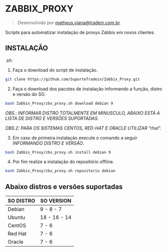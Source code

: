 # ZABBIX_PROXY 
> Desenvolvido por matheus.viana@tradein.com.br.

Scripts para automatizar instalação de proxys Zabbix em novos clientes

## INSTALAÇÃO

.sh:

1. Faça o download do script de instalação.

```sh
git clone https://github.com/SuporteTradein/Zabbix_Proxy.git
```
2. Faça o download dos pacotes de instalação informando a função, distro e versão do SO.

```sh
bash Zabbix_Proxy/zbx_proxy.sh download debian 9
```
_OBS.: INFORMAR DISTRO TOTALMENTE EM MINUSCULO, ABAIXO ESTÁ A LISTA DE DISTRO E VERSÕES SUPORTADAS._

_OBS.2: PARA OS SISTEMAS CENTOS, RED-HAT E ORACLE UTILIZAR "rhel"._

3. Em caso de primeira instalação execute o comando a seguir _INFORMANDO DISTRO E VERSÃO_.

```sh
bash Zabbix_Proxy/zbx_proxy.sh install debian 9
```

4. Por fim realize a instalação do repositório offline.

```sh
bash Zabbix_Proxy/zbx_proxy.sh repositorio debian
```

## Abaixo distros e versões suportadas
| SO DISTRO | SO VERSION|
|-----------|-----------|
| Debian    | 9 - 8 - 7 |
| Ubuntu    | 18 - 16 - 14 |
| CentOS    | 7 - 6     |
| Red Hat   | 7 - 6     |
| Oracle    | 7 - 6     |

